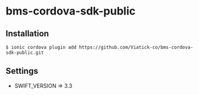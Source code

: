 # bms-cordova-sdk-public

## Installation

```
$ ionic cordova plugin add https://github.com/Viatick-co/bms-cordova-sdk-public.git
```

## Settings

* SWIFT_VERSION => 3.3